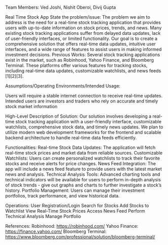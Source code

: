 Team Members: Ved Joshi, Nishit Oberoi, Divij Gupta

Real Time Stock App
State the problem/issue: 
The problem we aim to address is the need for a real-time stock tracking application that provides users with up-to-date information on stock prices, trends, and news. Many existing stock tracking applications suffer from delayed data updates, lack of user-friendly interfaces, or limited functionality. Our goal is to create a comprehensive solution that offers real-time data updates, intuitive user interfaces, and a wide range of features to assist users in making informed investment decisions.
Previous Works:
Several stock tracking applications exist in the market, such as Robinhood, Yahoo Finance, and Bloomberg Terminal. These platforms offer various features for tracking stocks, including real-time data updates, customizable watchlists, and news feeds [1][2][3].

Assumptions/Operating Environments/Intended Usage:

Users will require a stable internet connection to receive real-time updates. 
Intended users are investors and traders who rely on accurate and timely stock market information

High-Level Description of Solution:
Our solution involves developing a real-time stock tracking application with a user-friendly interface, customizable watchlists, comprehensive stock data, and timely news updates. We plan to utilize modern web development frameworks for the frontend and scalable backend architecture to handle real-time data feeds efficiently. 

Functionalities:
Real-time Stock Data Updates: The application will fetch real-time stock prices and market data from reliable sources.
Customizable Watchlists: Users can create personalized watchlists to track their favorite stocks and receive alerts for price changes.
News Feed Integration: The app will include a news feed feature to provide users with the latest market news and analysis.
Technical Analysis Tools: Advanced charting tools and technical indicators will be available for users to perform in-depth analysis of stock trends - give out graphs and charts to further investigate a stock’s history.
Portfolio Management: Users can manage their investment portfolios, track performance, and view historical data.

Operations:
User Registration/Login
Search for Stocks
Add Stocks to Watchlist
View Real-Time Stock Prices
Access News Feed
Perform Technical Analysis
Manage Portfolio

References:
Robinhood: https://robinhood.com/
Yahoo Finance: https://finance.yahoo.com/
Bloomberg Terminal: https://www.bloomberg.com/professional/solution/bloomberg-terminal/
